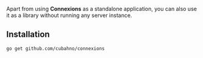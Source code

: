 Apart from using **Connexions** as a standalone application, you can also use it as a library without 
running any server instance.<br/>

## Installation

```bash
go get github.com/cubahno/connexions
```

